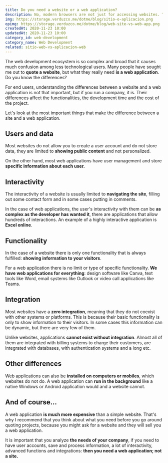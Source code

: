 ```yaml
---
title: Do you need a website or a web application?
description: No, modern browsers are not just for accessing websites. They also run complex applications, did you know that?
img: https://storage.verduzco.me/dotme/blog/sitio-o-aplicacion.png
opimg: https://storage.verduzco.me/dotme/blog/web-site-vs-web-app.png
createdAt: 2020-11-23 10:00
updatedAt: 2020-11-23 10:00
category_id: web-development
category_name: Web Development
related: sitio-web-vs-aplicacion-web
---
```


The web development ecosystem is so complex and broad that it causes much confusion among less technological users. Many people have sought me out to **quote a website**, but what they really need **is a web application**. Do you know the differences?  

For end users, understanding the differences between a website and a web application is not that important, but if you run a company, it is. Their differences affect the functionalities, the development time and the cost of the project. 

Let's look at the most important things that make the difference between a site and a web application. 

## Users and data 

Most websites do not allow you to create a user account and do not store data, they are limited to **showing public content** and not personalized. 

On the other hand, most web applications have user management and store **specific information about each user.** 

## Interactivity 

The interactivity of a website is usually limited to **navigating the site**, filling out some contact form and in some cases putting in comments. 

In the case of web applications, the user's interactivity with them can be **as complex as the developer has wanted it**, there are applications that allow hundreds of interactions. An example of a highly interactive application is **Excel online**.

## Functionality 

In the case of a website there is only one functionality that is always fulfilled: **showing information to your visitors**. 

For a web application there is no limit or type of specific functionality. **We have web applications for everything**: design software like Canva, text tools like Word, email systems like Outlook or video call applications like Teams.  

## Integration 

Most websites have a **zero integration**, meaning that they do not coexist with other systems or platforms. This is because their basic functionality is only to show information to their visitors. In some cases this information can be dynamic, but there are very few of them. 

Unlike websites, applications **cannot exist without integration**. Almost all of them are integrated with billing systems to charge their customers, are integrated with databases, with authentication systems and a long etc. 

## Other differences 

Web applications can also be **installed on computers or mobiles**, which websites do not do. A web application can **run in the background** like a native Windows or Android application would and a website cannot. 

## And of course...  

A web application **is much more expensive** than a simple website. That's why I recommend that you think about what you need before you go around quoting projects, because you might ask for a website and they will sell you a web application. 

It is important that you analyze **the needs of your company**, if you need to have user accounts, save and process information, a lot of interactivity, advanced functions and integrations: **then you need a web application; not a site.**